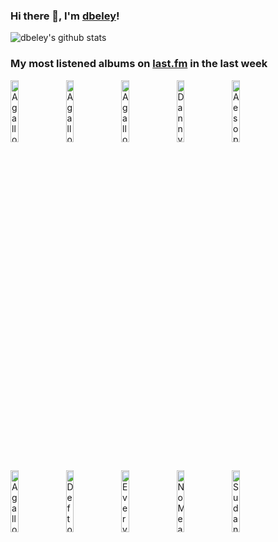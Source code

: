 ### Hi there 👋, I'm [dbeley](https://dbeley.ovh/en)!

![dbeley's github stats](https://github-readme-stats.vercel.app/api?username=dbeley)

### My most listened albums on [last.fm](https://www.last.fm/user/d_beley) in the last week

[<img src='https://lastfm.freetls.fastly.net/i/u/300x300/a924190403553d2e8f742d2148d8b6eb.jpg' width='16%' height='16%' alt='Agalloch - Pale Folklore'>](https://www.last.fm/music/agalloch/pale%2bfolklore)&nbsp;
[<img src='https://lastfm.freetls.fastly.net/i/u/300x300/ec600d74bd75d0b42f5782b58df37f99.jpg' width='16%' height='16%' alt='Agalloch - Ashes Against the Grain'>](https://www.last.fm/music/agalloch/ashes%2bagainst%2bthe%2bgrain)&nbsp;
[<img src='https://lastfm.freetls.fastly.net/i/u/300x300/cb8b6b0db163433eb22c77accf436050.png' width='16%' height='16%' alt='Agalloch - The Mantle'>](https://www.last.fm/music/agalloch/the%2bmantle)&nbsp;
[<img src='https://lastfm.freetls.fastly.net/i/u/300x300/7288ec5442a34c3583f9cb38d38595ee.jpg' width='16%' height='16%' alt='Danny Brown - Atrocity Exhibition'>](https://www.last.fm/music/danny%2bbrown/atrocity%2bexhibition)&nbsp;
[<img src='https://lastfm.freetls.fastly.net/i/u/300x300/5fffc45953ee4daba99589c0f154c103.jpg' width='16%' height='16%' alt='Aesop Rock - Labor Days'>](https://www.last.fm/music/aesop%2brock/labor%2bdays)&nbsp;
<br>
[<img src='https://lastfm.freetls.fastly.net/i/u/300x300/e7e3cea2ec239739d1e2e81a80dea0a3.jpg' width='16%' height='16%' alt='Agalloch - The White EP'>](https://www.last.fm/music/agalloch/the%2bwhite%2bep)&nbsp;
[<img src='https://lastfm.freetls.fastly.net/i/u/300x300/39f82958589c0f2c1a3dd88639144573.png' width='16%' height='16%' alt='Deftones - White Pony'>](https://www.last.fm/music/deftones/white%2bpony)&nbsp;
[<img src='https://lastfm.freetls.fastly.net/i/u/300x300/784d1dfb86d4c499a060af271fc309a4.jpg' width='16%' height='16%' alt='Everything Everything - Mountainhead'>](https://www.last.fm/music/everything%2beverything/mountainhead)&nbsp;
[<img src='https://lastfm.freetls.fastly.net/i/u/300x300/d6425109c73351a58d6d617a7122ea92.jpg' width='16%' height='16%' alt='NoMeansNo - Wrong'>](https://www.last.fm/music/nomeansno/wrong)&nbsp;
[<img src='https://lastfm.freetls.fastly.net/i/u/300x300/617adca361fc1e60f4150601a421fd31.jpg' width='16%' height='16%' alt='Sudan Archives - Natural Brown Prom Queen'>](https://www.last.fm/music/sudan%2barchives/natural%2bbrown%2bprom%2bqueen)&nbsp;
<br>
